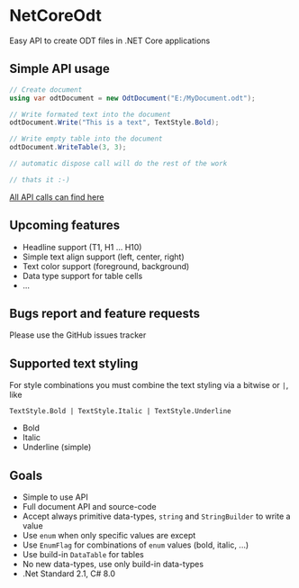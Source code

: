# NetCoreOdt
Easy API to create ODT files in .NET Core applications

## Simple API usage
```csharp
// Create document
using var odtDocument = new OdtDocument("E:/MyDocument.odt");

// Write formated text into the document
odtDocument.Write("This is a text", TextStyle.Bold);

// Write empty table into the document
odtDocument.WriteTable(3, 3);

// automatic dispose call will do the rest of the work

// thats it :-)
```

[All API calls can find here](./api.md)

## Upcoming features
* Headline support (T1, H1 ... H10)
* Simple text align support (left, center, right)
* Text color support (foreground, background)
* Data type support for table cells
* ...

## Bugs report and feature requests
Please use the GitHub issues tracker

## Supported text styling
For style combinations you must combine the text styling via a bitwise or `|`, like
```
TextStyle.Bold | TextStyle.Italic | TextStyle.Underline
```

* Bold
* Italic
* Underline (simple)

## Goals
* Simple to use API
* Full document API and source-code
* Accept always primitive data-types, `string` and `StringBuilder` to write a value
* Use `enum` when only specific values are except
* Use `EnumFlag` for combinations of `enum` values (bold, italic, ...)
* Use build-in `DataTable` for tables
* No new data-types, use only build-in data-types
* .Net Standard 2.1, C# 8.0
